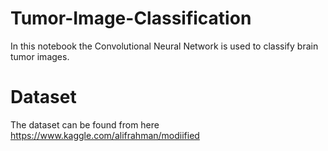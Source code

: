 # Tumor-Image-Classification
In this notebook the Convolutional Neural Network is used to classify brain tumor images.

# Dataset
The dataset can be found from here https://www.kaggle.com/alifrahman/modiified

